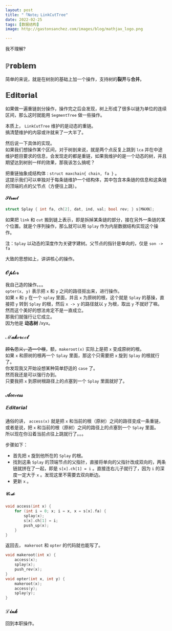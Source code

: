```yaml
---
layout: post
title: "「Note」LinkCutTree"
date: 2022-02-25
tags: [数据结构]
image: http://gastonsanchez.com/images/blog/mathjax_logo.png

---
```


我不理解?
<!-- more -->

## $\mathbb{Problem}$
简单的来说，就是在树剖的基础上加一个操作，支持树的**裂开**与**合并**。   
## $\mathbb{Editorial}$
如果做一遍重链剖分操作，操作完之后会发现，树上形成了很多以链为单位的连续区间，那么这时就能用 `SegmentTree` 做一些操作。   

本质上， `LinkCutTree` 维护的是动态的重链。   
搞清楚维护的内容或许就来了一大半了。   

然后说一下具体的实现。   
如果我们想操作某个区间，对于树剖来说，就是两个点反复上跳到 `lca` 并在中途维护题目要求的信息，会发现走的都是重链，如果我维护的是一个动态的树，并且期望达到树剖一样的效果，那我该怎么搞呢？   

把重链抽象成结构体 : `struct maxchain{ chain, fa }` 。   
这提示我们可以单独对于每条链维护一个结构体，其中包含本条链的信息和这条链的顶端的点的父节点（方便往上跳）。   

#### $\mathcal{Struct}$
```cpp
struct Splay { int fa, ch[2], dat, ind, val; bool rev; } s[MAXN];
```

如果把 `link` 和 `cut` 搬到链上表示，即是拆掉某条链的部分，接在另外一条链的某个位置。就是个序列操作，那么就可以用 `Splay` 作为内层数据结构实现这个操作。   

注：`Splay` 以动态的深度作为关键字建树。父节点的指针是单向的，仅是 `son -> fa`   

大致的思想如上，讲讲核心的操作。   

### $\mathcal{Opter}$
我自己造的操作。。。   
`opter(x, y)` 表示把 `x` 和 `y` 之间的路径抠出来，进行操作。   
如果 `x` 和 `y` 在一个 `splay` 里面，并且 `x` 为原树的根，这个就是 `Splay` 的基操，直接把 `y` 转到 `Splay` 的根，然后 `x -> y` 的路径就以 `y` 为根，取出 `y` 不就好了嘛。   
然而这个美好的想法肯定不是一直成立。   
那我们就强行让它成立。   
因为他是 **动态树** /xyx。

### $\mathcal{Makeroot}$
~~顾名思义，造一个根~~，额，`makeroot(x)` 实际上是把 `x` 变成原树的根。   
如果 `x` 和原树的根再一个 `Splay` 里面，那这个只需要把 `x` 旋到 `Splay` 的根就行了。   
你发现我又开始设想某种简单舒适的 `case` 了。   
然而我还是可以强行办到。   
只要我把 `x` 到原树根路径上的点塞到一个 `Splay` 里面就好了。   

### $\mathcal{Accecss}$
##### $\mathbb{Editorial}$
通俗的讲， `access(x)` 就是把 `x` 和当前的根（原树）之间的路径变成一条重链，或者是说，把 `x` 和当前的根（原树）之间的路径上的点塞到一个 `Splay` 里面。   
所以现在你沿着当前点往上跳就行了。。。

步骤如下：

- 首先把 `x` 旋到他所在的 `Splay` 的根。
- 找到这条 `Splay` 的顶端节点的父指针，直接将单向的父指针改成双向的，两条链就拼在了一起，即是 `s[x].ch[1] = i` 。直接连右儿子就行了，因为 `i` 的深度一定大于 `x` 。发现这里不需要去双向断边。
- 更新 `x` 。

##### $\mathcal{Code}$
```cpp
void access(int x) {
	for (int i = 0; x; i = x, x = s[x].fa) {
		splay(x);
		s[x].ch[1] = i;
		push_up(x);
	}
}
```
返回去， `makeroot` 和 `opter` 的代码就也能写了。

```cpp
void makeroot(int x) {
	access(x);
	splay(x);
	push_rev(x);
}
void opter(int x, int y) {
	makeroot(x);
	access(y);
	splay(y);
}
```
### $\mathcal{Link}$
回到本职操作。   

